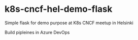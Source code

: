 # k8s-cncf-hel-demo-flask
Simple flask for demo purpose at K8s CNCF meetup in Helsinki

Build pipleines in Azure DevOps
